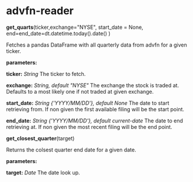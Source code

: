 # advfn-reader



**get_quarts**(ticker,exchange="NYSE", start_date = None, end=end_date=dt.datetime.today().date() )

Fetches a pandas DataFrame with all quarterly data from advfn for a given ticker.

**parameters:**

**ticker:**   *String*
  The ticker to fetch.

**exchange:**   *String, default "NYSE"*
  The exchange the stock is traded at. Defaults to a most likely one if not traded at given exchange. 

**start_date:**   *String {'YYYY/MM/DD'}, default None* 
  The date to start retrieving from. If non given the first available filing will be the start point.

**end_date:**   *String {'YYYY/MM/DD'}, default current-date*
  The date to end retrieving at. If non given the most recent filing will be the end point.





**get_closest_quarter**(target)

Returns the colsest quarter end date for a given date.

**parameters:**

**target:** *Date*
  The date look up.
